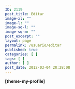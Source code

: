 ```yaml
---
ID: 2119
post_title: Editar
image-xl: ""
image-l: ""
image-sq-l: ""
image-sq-m: ""
post_excerpt: ""
layout: page
permalink: /usuario/editar
published: true
categories: [ ]
tags: [ ]
author: [ ]
post_date: 2012-03-04 20:28:08
---
```

<strong>[theme-my-profile] </strong>